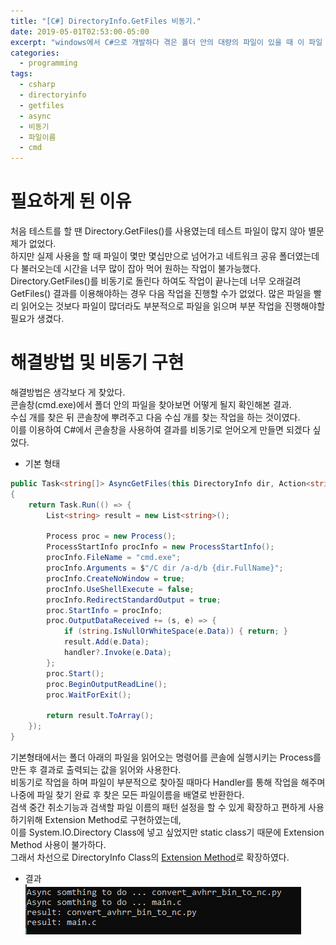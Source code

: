 ```yaml
---
title: "[C#] DirectoryInfo.GetFiles 비동기."
date: 2019-05-01T02:53:00-05:00
excerpt: "windows에서 C#으로 개발하다 겪은 폴더 안의 대량의 파일이 있을 때 이 파일 이름들을 읽어오다 생긴 문제와 대량의 파일 이름을 읽으면서 비동기로 작업을 할 수 있게 해결한 방법에 대하여 작성."
categories:
  - programming
tags:
  - csharp
  - directoryinfo
  - getfiles
  - async
  - 비동기
  - 파일이름
  - cmd
---  
```

  
# 필요하게 된 이유  
  
처음 테스트를 할 땐 Directory.GetFiles()를 사용였는데 테스트 파일이 많지 않아 별문제가 없었다.  
하지만 실제 사용을 할 때 파일이 몇만 몇십만으로 넘어가고 네트워크 공유 폴더였는데 다 불러오는데 시간을 너무 많이 잡아 먹어 원하는 작업이 불가능했다.  
Directory.GetFiles()를 비동기로 돌린다 하여도 작업이 끝나는데 너무 오래걸려 GetFiles() 결과를 이용해야하는 경우 다음 작업을 진행할 수가 없었다. 
많은 파일을 빨리 읽어오는 것보다 파일이 많더라도 부분적으로 파일을 읽으며 부분 작업을 진행해야할 필요가 생겼다.  
  
# 해결방법 및 비동기 구현  
  
해결방법은 생각보다 게 찾았다.  
콘솔창(cmd.exe)에서 폴더 안의 파일을 찾아보면 어떻게 될지 확인해본 결과.  
수십 개를 찾은 뒤 콘솔창에 뿌려주고 다음 수십 개를 찾는 작업을 하는 것이였다.  
이를 이용하여 C#에서 콘솔창을 사용하여 결과를 비동기로 얻어오게 만들면 되겠다 싶었다.  
  
* 기본 형태  
``` c#
public Task<string[]> AsyncGetFiles(this DirectoryInfo dir, Action<string> handler)
{
	return Task.Run(() => {
		List<string> result = new List<string>();

		Process proc = new Process();
		ProcessStartInfo procInfo = new ProcessStartInfo();
		procInfo.FileName = "cmd.exe";
		procInfo.Arguments = $"/C dir /a-d/b {dir.FullName}";
		procInfo.CreateNoWindow = true;
		procInfo.UseShellExecute = false;
		procInfo.RedirectStandardOutput = true;
		proc.StartInfo = procInfo;
		proc.OutputDataReceived += (s, e) => {
			if (string.IsNullOrWhiteSpace(e.Data)) { return; }
			result.Add(e.Data);
			handler?.Invoke(e.Data);
		};
		proc.Start();
		proc.BeginOutputReadLine();
		proc.WaitForExit();

		return result.ToArray();
	});
}
```  
기본형태에서는 폴더 아래의 파일을 읽어오는 명령어를 콘솔에 실행시키는 Process를 만든 후 결과로 출력되는 값을 읽어와 사용한다.  
비동기로 작업을 하며 파일이 부분적으로 찾아질 때마다 Handler를 통해 작업을 해주며 나중에 파일 찾기 완료 후 찾은 모든 파일이름을 배열로 반환한다.  
검색 중간 취소기능과 검색할 파일 이름의 패턴 설정을 할 수 있게 확장하고 편하게 사용하기위해 Extension Method로 구현하였는데,  
이를 System.IO.Directory Class에 넣고 싶었지만 static class기 때문에 Extension Method 사용이 불가하다.  
그래서 차선으로 DirectoryInfo Class의 [Extension Method](https://github.com/baejun-k/AsyncGetFiles/blob/master/AsyncGetFiles/DirectoryInfoExtensionClass.cs)로 확장하였다.  
  
* 결과  
![결과](/assets/images/asyncgetfilescapture.PNG)  
